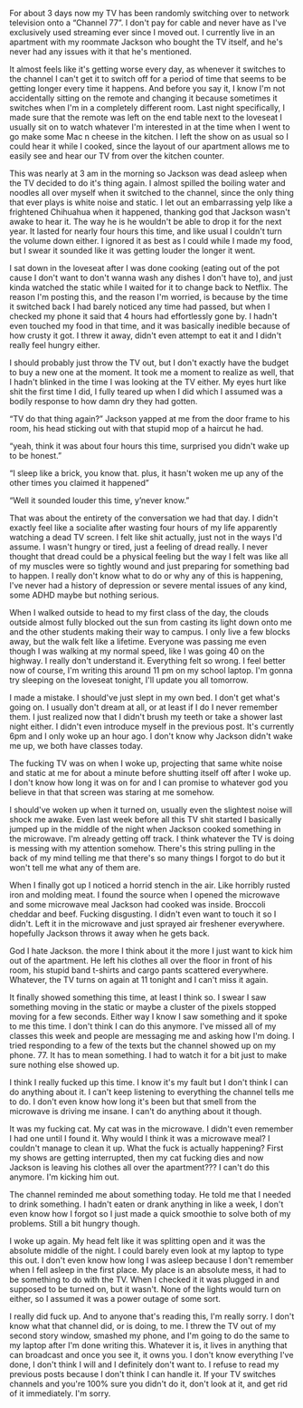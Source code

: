 For about 3 days now my TV has been randomly switching over to network television onto a “Channel 77”. I don't pay for cable and never have as I've exclusively used streaming ever since I moved out. I currently live in an apartment with my roommate Jackson who bought the TV itself, and he's never had any issues with it that he's mentioned.

 It almost feels like it's getting worse every day, as whenever it switches to the channel I can't get it to switch off for a period of time that seems to be getting longer every time it happens. And before you say it, I know I'm not accidentally sitting on the remote and changing it because sometimes it switches when I'm in a completely different room. Last night specifically, I made sure that the remote was left on the end table next to the loveseat I usually sit on to watch whatever I'm interested in at the time when I went to go make some Mac n cheese in the kitchen. I left the show on as usual so I could hear it while I cooked, since the layout of our apartment allows me to easily see and hear our TV from over the kitchen counter. 

This was nearly at 3 am in the morning so Jackson was dead asleep when the TV decided to do it's thing again. I almost spilled the boiling water and noodles all over myself when it switched to the channel, since the only thing that ever plays is white noise and static. I let out an embarrassing yelp like a frightened Chihuahua when it happened, thanking god that Jackson wasn't awake to hear it. The way he is he wouldn't be able to drop it for the next year. It lasted for nearly four hours this time, and like usual I couldn't turn the volume down either. I ignored it as best as I could while I made my food, but I swear it sounded like it was getting louder the longer it went. 

I sat down in the loveseat after I was done cooking (eating out of the pot cause I don't want to don't wanna wash any dishes I don't have to), and just kinda watched the static while I waited for it to change back to Netflix. The reason I'm posting this, and the reason I'm worried, is because by the time it switched back I had barely noticed any time had passed, but when I checked my phone it said that 4 hours had effortlessly gone by. I hadn't even touched my food in that time, and it was basically inedible because of how crusty it got. I threw it away, didn't even attempt to eat it and I didn't really feel hungry either. 

I should probably just throw the TV out, but I don't exactly have the budget to buy a new one at the moment. It took me a moment to realize as well, that I hadn't blinked in the time I was looking at the TV either. My eyes hurt like shit the first time I did, I fully teared up when I did which I assumed was a bodily response to how damn dry they had gotten. 

“TV do that thing again?” Jackson yapped at me from the door frame to his room, his head sticking out with that stupid mop of a haircut he had. 

“yeah, think it was about four hours this time, surprised you didn't wake up to be honest.” 

“I sleep like a brick, you know that. plus, it hasn't woken me up any of the other times you claimed it happened” 

“Well it sounded louder this time, y’never know.”

That was about the entirety of the conversation we had that day. I didn't exactly feel like a socialite after wasting four hours of my life apparently watching a dead TV screen. I felt like shit actually, just not in the ways I'd assume. I wasn't hungry or tired, just a feeling of dread really. I never thought that dread could be a physical feeling but the way I felt was like all of my muscles were so tightly wound and just preparing for something bad to happen. I really don't know what to do or why any of this is happening, I've never had a history of depression or severe mental issues of any kind, some ADHD maybe but nothing serious. 

When I walked outside to head to my first class of the day, the clouds outside almost fully blocked out the sun from casting its light down onto me and the other students making their way to campus. I only live a few blocks away, but the walk felt like a lifetime. Everyone was passing me even though I was walking at my normal speed, like I was going 40 on the highway. I really don't understand it. Everything felt so wrong. I feel better now of course, I'm writing this around 11 pm on my school laptop. I'm gonna try sleeping on the loveseat tonight, I'll update you all tomorrow.

I made a mistake. I should've just slept in my own bed. I don't get what's going on. I usually don't dream at all, or at least if I do I never remember them. I just realized now that I didn't brush my teeth or take a shower last night either. I didn't even introduce myself in the previous post. It's currently 6pm and I only woke up an hour ago. I don't know why Jackson didn't wake me up, we both have classes today.

The fucking TV was on when I woke up, projecting that same white noise and static at me for about a minute before shutting itself off after I woke up. I don't know how long it was on for and I can promise to whatever god you believe in that that screen was staring at me somehow. 

I should've woken up when it turned on, usually even the slightest noise will shock me awake. Even last week before all this TV shit started I basically jumped up in the middle of the night when Jackson cooked something in the microwave. I'm already getting off track. I think whatever the TV is doing is messing with my attention somehow. There's this string pulling in the back of my mind telling me that there's so many things I forgot to do but it won't tell me what any of them are. 

When I finally got up I noticed a horrid stench in the air. Like horribly rusted iron and molding meat. I found the source when I opened the microwave and some microwave meal Jackson had cooked was inside. Broccoli cheddar and beef. Fucking disgusting. I didn't even want to touch it so I didn't. Left it in the microwave and just sprayed air freshener everywhere. hopefully Jackson throws it away when he gets back.

God I hate Jackson. the more I think about it the more I just want to kick him out of the apartment. He left his clothes all over the floor in front of his room, his stupid band t-shirts and cargo pants scattered everywhere. Whatever, the TV turns on again at 11 tonight and I can't miss it again.

It finally showed something this time, at least I think so. I swear I saw something moving in the static or maybe a cluster of the pixels stopped moving for a few seconds. Either way I know I saw something and it spoke to me this time. I don't think I can do this anymore. I've missed all of my classes this week and people are messaging me and asking how I'm doing. I tried responding to a few of the texts but the channel showed up on my phone. 77. It has to mean something. I had to watch it for a bit just to make sure nothing else showed up. 

I think I really fucked up this time. I know it's my fault but I don't think I can do anything about it. I can't keep listening to everything the channel tells me to do. I don't even know how long it's been but that smell from the microwave is driving me insane. I can't do anything about it though. 

It was my fucking cat. My cat was in the microwave. I didn't even remember I had one until I found it. Why would I think it was a microwave meal? I couldn't manage to clean it up. What the fuck is actually happening? First my shows are getting interrupted, then my cat fucking dies and now Jackson is leaving his clothes all over the apartment??? I can't do this anymore. I'm kicking him out. 

The channel reminded me about something today. He told me that I needed to drink something. I hadn't eaten or drank anything in like a week, I don't even know how I forgot so I just made a quick smoothie to solve both of my problems. Still a bit hungry though.

I woke up again. My head felt like it was splitting open and it was the absolute middle of the night. I could barely even look at my laptop to type this out. I don't even know how long I was asleep because I don't remember when I fell asleep in the first place. My place is an absolute mess, it had to be something to do with the TV. When I checked it it was plugged in and supposed to be turned on, but it wasn't. None of the lights would turn on either, so I assumed it was a power outage of some sort. 

I really did fuck up. And to anyone that's reading this, I'm really sorry. I don't know what that channel did, or is doing, to me. I threw the TV out of my second story window, smashed my phone, and I'm going to do the same to my laptop after I'm done writing this. Whatever it is, it lives in anything that can broadcast and once you see it, it owns you. I don't know everything I've done, I don't think I will and I definitely don't want to. I refuse to read my previous posts because I don't think I can handle it. If your TV switches channels and you're 100% sure you didn't do it, don't look at it, and get rid of it immediately. I'm sorry.
